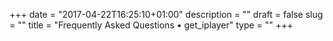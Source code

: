 +++
date = "2017-04-22T16:25:10+01:00"
description = ""
draft = false
slug = ""
title = "Frequently Asked Questions • get_iplayer"
type = ""
+++
